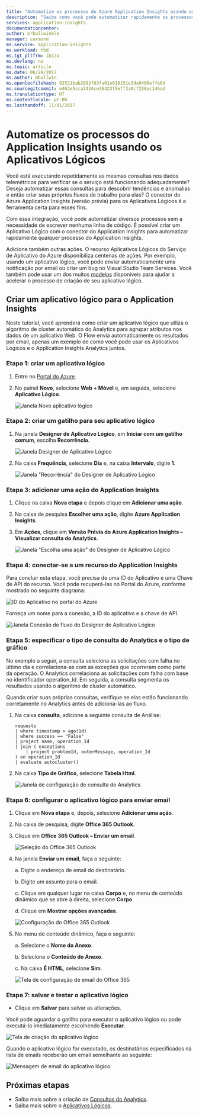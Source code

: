 ```yaml
---
title: "Automatize os processos do Azure Application Insights usando os Aplicativos Lógicos."
description: "Saiba como você pode automatizar rapidamente os processos repetíveis adicionando o conector do Application Insights ao aplicativo lógico."
services: application-insights
documentationcenter: 
author: mrbullwinkle
manager: carmonm
ms.service: application-insights
ms.workload: tbd
ms.tgt_pltfrm: ibiza
ms.devlang: na
ms.topic: article
ms.date: 06/29/2017
ms.author: mbullwin
ms.openlocfilehash: 92521bab2082f63fa01e816151e3da9400effe6d
ms.sourcegitcommit: e462e5cca2424ce36423f9eff3a0cf250ac146ad
ms.translationtype: HT
ms.contentlocale: pt-BR
ms.lasthandoff: 11/01/2017
---
```

# <a name="automate-application-insights-processes-by-using-logic-apps"></a>Automatize os processos do Application Insights usando os Aplicativos Lógicos

Você está executando repetidamente as mesmas consultas nos dados telemétricos para verificar se o serviço está funcionando adequadamente? Deseja automatizar essas consultas para descobrir tendências e anomalias e então criar seus próprios fluxos de trabalho para elas? O conector do Azure Application Insights (versão prévia) para os Aplicativos Lógicos é a ferramenta certa para esses fins.

Com essa integração, você pode automatizar diversos processos sem a necessidade de escrever nenhuma linha de código. É possível criar um Aplicativo Lógico com o conector do Application Insights para automatizar rapidamente qualquer processo do Application Insights. 

Adicione também outras ações. O recurso Aplicativos Lógicos do Serviço de Aplicativo do Azure disponibiliza centenas de ações. Por exemplo, usando um aplicativo lógico, você pode enviar automaticamente uma notificação por email ou criar um bug no Visual Studio Team Services. Você também pode usar um dos muitos [modelos](https://docs.microsoft.com/azure/logic-apps/logic-apps-use-logic-app-templates) disponíveis para ajudar a acelerar o processo de criação de seu aplicativo lógico. 

## <a name="create-a-logic-app-for-application-insights"></a>Criar um aplicativo lógico para o Application Insights

Neste tutorial, você aprenderá como criar um aplicativo lógico que utliza o algoritmo de cluster automático do Analytics para agrupar atributos nos dados de um aplicativo Web. O Flow envia automaticamente os resultados por email, apenas um exemplo de como você pode usar os Aplicativos Lógicos e o Application Insights Analytics juntos. 

### <a name="step-1-create-a-logic-app"></a>Etapa 1: criar um aplicativo lógico
1. Entre no [Portal do Azure](https://portal.azure.com).
2. No painel **Novo**, selecione **Web + Móvel** e, em seguida, selecione **Aplicativo Lógico**.

    ![Janela Novo aplicativo lógico](./media/automate-with-logic-apps/logicapp1.png)

### <a name="step-2-create-a-trigger-for-your-logic-app"></a>Etapa 2: criar um gatilho para seu aplicativo lógico
1. Na janela **Designer de Aplicativo Lógico**, em **Iniciar com um gatilho comum**, escolha **Recorrência**.

    ![Janela Designer de Aplicativo Lógico](./media/automate-with-logic-apps/logicapp2.png)

2. Na caixa **Frequência**, selecione **Dia** e, na caixa **Intervalo**, digite **1**.

    ![Janela "Recorrência" do Designer de Aplicativo Lógico](./media/automate-with-logic-apps/step2b.png)

### <a name="step-3-add-an-application-insights-action"></a>Etapa 3: adicionar uma ação do Application Insights
1. Clique na caixa **Nova etapa** e depois clique em **Adicionar uma ação**.

2. Na caixa de pesquisa **Escolher uma ação**, digite **Azure Application Insights**.

3. Em **Ações**, clique em **Versão Prévia do Azure Application Insights – Visualizar consulta do Analytics**.

    ![Janela "Escolha uma ação" do Designer de Aplicativo Lógico](./media/automate-with-logic-apps/flow2.png)

### <a name="step-4-connect-to-an-application-insights-resource"></a>Etapa 4: conectar-se a um recurso do Application Insights

Para concluir esta etapa, você precisa de uma ID do Aplicativo e uma Chave de API do recurso. Você pode recuperá-las no Portal do Azure, conforme mostrado no seguinte diagrama:

![ID do Aplicativo no portal do Azure](./media/automate-with-logic-apps/appid.png) 

Forneça um nome para a conexão, a ID do aplicativo e a chave de API.

![Janela Conexão de fluxo do Designer de Aplicativo Lógico](./media/automate-with-logic-apps/flow3.png)

### <a name="step-5-specify-the-analytics-query-and-chart-type"></a>Etapa 5: especificar o tipo de consulta do Analytics e o tipo de gráfico
No exemplo a seguir, a consulta seleciona as solicitações com falha no último dia e correlaciona-as com as exceções que ocorreram como parte da operação. O Analytics correlaciona as solicitações com falha com base no identificador operation_Id. Em seguida, a consulta segmenta os resultados usando o algoritmo de cluster automático. 

Quando criar suas próprias consultas, verifique se elas estão funcionando corretamente no Analytics antes de adicioná-las ao fluxo.

1. Na caixa **consulta**, adicione a seguinte consulta de Análise: 

    ```
    requests
    | where timestamp > ago(1d)
    | where success == "False"
    | project name, operation_Id
    | join ( exceptions
        | project problemId, outerMessage, operation_Id
    ) on operation_Id
    | evaluate autocluster()
    ```

2. Na caixa **Tipo de Gráfico**, selecione **Tabela Html**.

    ![Janela de configuração de consulta do Analytics](./media/automate-with-logic-apps/flow4.png)

### <a name="step-6-configure-the-logic-app-to-send-email"></a>Etapa 6: configurar o aplicativo lógico para enviar email

1. Clique em **Nova etapa** e, depois, selecione **Adicionar uma ação**.

2. Na caixa de pesquisa, digite **Office 365 Outlook**.

3. Clique em **Office 365 Outlook – Enviar um email**.

    ![Seleção do Office 365 Outlook](./media/automate-with-logic-apps/flow2b.png)

4. Na janela **Enviar um email**, faça o seguinte:

   a. Digite o endereço de email do destinatário.

   b. Digite um assunto para o email.

   c. Clique em qualquer lugar na caixa **Corpo** e, no menu de conteúdo dinâmico que se abre à direita, selecione **Corpo**.

   d. Clique em **Mostrar opções avançadas**.

      ![Configuração do Office 365 Outlook](./media/automate-with-logic-apps/flow5.png)

5. No menu de conteúdo dinâmico, faça o seguinte:

    a. Selecione o **Nome do Anexo**.

    b. Selecione o **Conteúdo do Anexo**.
    
    c. Na caixa **É HTML**, selecione **Sim**.

      ![Tela de configuração de email do Office 365](./media/automate-with-logic-apps/flow7.png)

### <a name="step-7-save-and-test-your-logic-app"></a>Etapa 7: salvar e testar o aplicativo lógico
* Clique em **Salvar** para salvar as alterações.

Você pode aguardar o gatilho para executar o aplicativo lógico ou pode executá-lo imediatamente escolhendo **Executar**.

![Tela de criação do aplicativo lógico](./media/automate-with-logic-apps/step7.png)

Quando o aplicativo lógico for executado, os destinatários especificados na lista de emails receberão um email semelhante ao seguinte:

![Mensagem de email do aplicativo lógico](./media/automate-with-logic-apps/flow9.png)

## <a name="next-steps"></a>Próximas etapas

- Saiba mais sobre a criação de [Consultas do Analytics](app-insights-analytics-using.md).
- Saiba mais sobre o [Aplicativos Lógicos](https://docs.microsoft.com/azure/logic-apps/logic-apps-what-are-logic-apps).



<!--Link references-->





